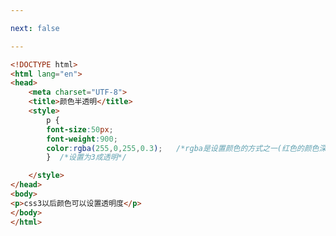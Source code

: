 ```yaml
---

next: false

---
```




<BlogInfo id="38" title="16.颜色半透明" author="白日梦想猿" pv=0 read_times=0 pre_cost_time="0分18秒" category="css学习" tag_list="['css学习']" create_time="2020.07.17 15:02:54" update_time="2020.07.17 15:09:51" />

```html
<!DOCTYPE html>
<html lang="en">
<head>
    <meta charset="UTF-8">
    <title>颜色半透明</title>
    <style>
        p {
        font-size:50px;
        font-weight:900;
        color:rgba(255,0,255,0.3);   /*rgba是设置颜色的方式之一(红色的颜色深度(0~255),绿色我的颜色深度(0~255),蓝色的颜色深度(0~255),透明度(0~1))*/
        }  /*设置为3成透明*/

    </style>
</head>
<body>
<p>css3以后颜色可以设置透明度</p>
</body>
</html>
```



<ActionBox />
